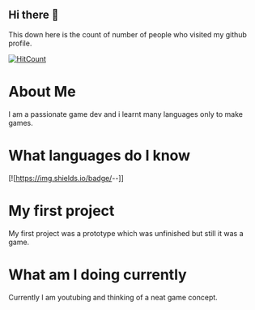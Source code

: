 ## Hi there 👋

This down here is the count of number of people who visited my github profile. 

[![HitCount](http://hits.dwyl.com/NrdyBhu1/NrdyBhu1.svg)](#)

# About Me
I am a passionate game dev and i learnt many languages only to make games.

# What languages do I know

[![https://img.shields.io/badge/<LABEL>-<MESSAGE>-<COLOR>]]

# My first project
My first project was a prototype which was unfinished but still it was a game.

# What am I doing currently
Currently I am youtubing and thinking of a neat game concept.

